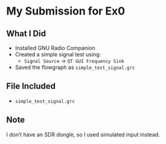 # My Submission for Ex0

## What I Did

- Installed GNU Radio Companion
- Created a simple signal test using:
  - `Signal Source` → `QT GUI Frequency Sink`
- Saved the flowgraph as `simple_test_signal.grc`

## File Included

- `simple_test_signal.grc`

## Note

I don’t have an SDR dongle, so I used simulated input instead.
